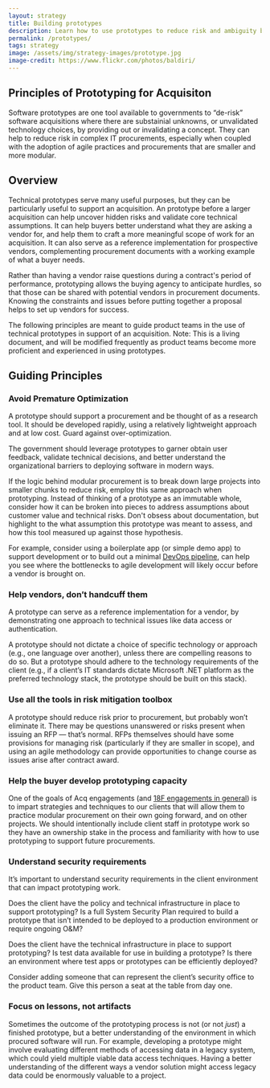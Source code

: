 ```yaml
---
layout: strategy
title: Building prototypes
description: Learn how to use prototypes to reduce risk and ambiguity before issuing an RFP
permalink: /prototypes/
tags: strategy
image: /assets/img/strategy-images/prototype.jpg
image-credit: https://www.flickr.com/photos/baldiri/
---
```


## Principles of Prototyping for Acquisiton

Software prototypes are one tool available to governments to “de-risk” software acquisitions where there are substainial unknowns, or unvalidated technology choices, by providing out or invalidating a concept. They can help to reduce risk in complex IT procurements, especially when coupled with the adoption of agile practices and procurements that are smaller and more modular.

## Overview

Technical prototypes serve many useful purposes, but they can be particularly useful to support an acquisition. An prototype before a larger acquisition can help uncover hidden risks and validate core technical assumptions. It can help buyers better understand what they are asking a vendor for, and help them to craft a more meaningful scope of work for an acquisition. It can also serve as a reference implementation for prospective vendors, complementing procurement documents with a working example of what a buyer needs.

Rather than having a vendor raise questions during a contract's period of performance, prototyping allows the buying agency to anticipate hurdles, so that those can be shared with potential vendors in procurement documents. Knowing the constraints and issues before putting together a proposal helps to set up vendors for success.

The following principles are meant to guide product teams in the use of technical prototypes in support of an acquisition. Note: This is a living document, and will be modified frequently as product teams become more proficient and experienced in using prototypes.

## Guiding Principles

### Avoid Premature Optimization

A prototype should support a procurement and be thought of as a research tool. It should be developed rapidly, using a relatively lightweight approach and at low cost. Guard against over-optimization.

The government should leverage prototypes to garner obtain user feedback, validate technical decisions, and better understand the organizational barriers to deploying software in modern ways.

If the logic behind modular procurement is to break down large projects into smaller chunks to reduce risk, employ this same approach when prototyping. Instead of thinking of a prototype as an immutable whole, consider how it can be broken into pieces to address assumptions about customer value and technical risks. Don't obsess about documentation, but highlight to the  what assumption this prototype was meant to assess, and how this tool measured up against those hypothesis.

For example, consider using a boilerplate app (or simple demo app) to support development or to build out a minimal [DevOps pipeline](/devops), can help you see where the bottlenecks to agile development will likely occur before a vendor is brought on.

### Help vendors, don’t handcuff them

A prototype can serve as a reference implementation for a vendor, by demonstrating one approach to technical issues like data access or authentication.

A prototype should not dictate a choice of specific technology or approach (e.g., one language over another), unless there are compelling reasons to do so. But a prototype should adhere to the technology requirements of the client (e.g., if a client’s IT standards dictate Microsoft .NET platform as the preferred technology stack, the prototype should be built on this stack).

### Use all the tools in risk mitigation toolbox

A prototype should reduce risk prior to procurement, but probably won’t eliminate it. There may be questions unanswered or risks present when issuing an RFP — that’s normal. RFPs themselves should have some provisions for managing risk (particularly if they are smaller in scope), and using an agile methodology can provide opportunities to change course as issues arise after contract award.

### Help the buyer develop prototyping capacity

One of the goals of Acq engagements (and [18F engagements in general](https://partnership-playbook.18f.gov/7-transfer-projects-back/)) is to impart strategies and techniques to our clients that will allow them to practice modular procurement on their own going forward, and on other projects. We should intentionally include client staff in prototype work so they have an ownership stake in the process and familiarity with how to use prototyping to support future procurements.

### Understand security requirements

It’s important to understand security requirements in the client environment that can impact prototyping work.

Does the client have the policy and technical infrastructure in place to support prototyping? Is a full System Security Plan required to build a prototype that isn’t intended to be deployed to a production environment or require ongoing O&M?

Does the client have the technical infrastructure in place to support prototyping? Is test data available for use in building a prototype? Is there an environment where test apps or prototypes can be efficiently deployed?

Consider adding someone that can represent the client’s security office to the product team. Give this person a seat at the table from day one.

### Focus on lessons, not artifacts

Sometimes the outcome of the prototyping process is not (or not _just_) a finished prototype, but a better understanding of the environment in which procured software will run. For example, developing a prototype might involve evaluating different methods of accessing data in a legacy system, which could yield multiple viable data access techniques. Having a better understanding of the different ways a vendor solution might access legacy data could be enormously valuable to a project.
